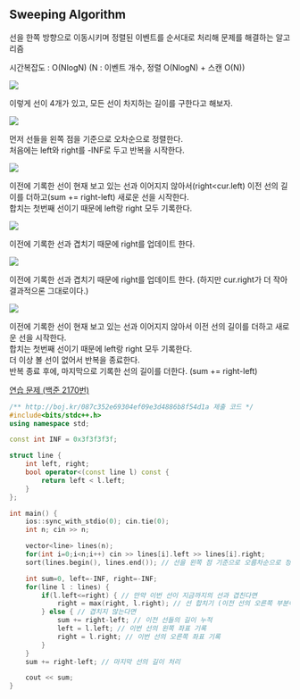 ## Sweeping Algorithm
선을 한쪽 방향으로 이동시키며 정렬된 이벤트를 순서대로 처리해 문제를 해결하는 알고리즘

시간복잡도 : O(NlogN) (N : 이벤트 개수, 정렬 O(NlogN) + 스캔 O(N))

![](https://github.com/user-attachments/assets/87ae8c0e-77b0-44d0-a332-15d8e3218220)

이렇게 선이 4개가 있고, 모든 선이 차지하는 길이를 구한다고 해보자.

![](https://github.com/user-attachments/assets/32a0b077-03b8-48a7-a346-bc0d419501d5)

먼저 선들을 왼쪽 점을 기준으로 오차순으로 정렬한다.  
처음에는 left와 right를 -INF로 두고 반복을 시작한다.

![](https://github.com/user-attachments/assets/4be886fd-3332-49ed-97ab-4f9987ece7ec)

이전에 기록한 선이 현재 보고 있는 선과 이어지지 않아서(right<cur.left) 이전 선의 길이를 더하고(sum += right-left) 새로운 선을 시작한다.  
합치는 첫번째 선이기 때문에 left랑 right 모두 기록한다.

![](https://github.com/user-attachments/assets/3a7c6b87-277a-47d4-a1b2-2951c7c44aeb)

이전에 기록한 선과 겹치기 때문에 right를 업데이트 한다.

![](https://github.com/user-attachments/assets/49c7149a-3234-426d-86df-555957f2a2f1)

이전에 기록한 선과 겹치기 때문에 right를 업데이트 한다. (하지만 cur.right가 더 작아 결과적으론 그대로이다.)

![](https://github.com/user-attachments/assets/7fe9ea46-1416-4cdb-8f2a-177161ef4b6f)

이전에 기록한 선이 현재 보고 있는 선과 이어지지 않아서 이전 선의 길이를 더하고 새로운 선을 시작한다.  
합치는 첫번째 선이기 때문에 left랑 right 모두 기록한다.  
더 이상 볼 선이 없어서 반복을 종료한다.  
반복 종료 후에, 마지막으로 기록한 선의 길이를 더한다. (sum += right-left)

[연습 문제 (백준 2170번)](https://www.acmicpc.net/problem/2170)

``` c++
/** http://boj.kr/087c352e69304ef09e3d4886b8f54d1a 제출 코드 */
#include<bits/stdc++.h>
using namespace std;

const int INF = 0x3f3f3f3f;

struct line {
    int left, right;
    bool operator<(const line l) const {
        return left < l.left;
    }
};

int main() {
    ios::sync_with_stdio(0); cin.tie(0);
    int n; cin >> n;

    vector<line> lines(n);
    for(int i=0;i<n;i++) cin >> lines[i].left >> lines[i].right;
    sort(lines.begin(), lines.end()); // 선을 왼쪽 점 기준으로 오름차순으로 정렬

    int sum=0, left=-INF, right=-INF;
    for(line l : lines) {
        if(l.left<=right) { // 만약 이번 선이 지금까지의 선과 겹친다면
            right = max(right, l.right); // 선 합치기 (이전 선의 오른쪽 부분이 현재의 오른쪽보다 더 클 수 있기 때문에 max 함수 사용)
        } else { // 겹치지 않는다면
            sum += right-left; // 이전 선들의 길이 누적
            left = l.left; // 이번 선의 왼쪽 좌표 기록
            right = l.right; // 이번 선의 오른쪽 좌표 기록
        }
    }
    sum += right-left; // 마지막 선의 길이 처리

    cout << sum;
}
```
